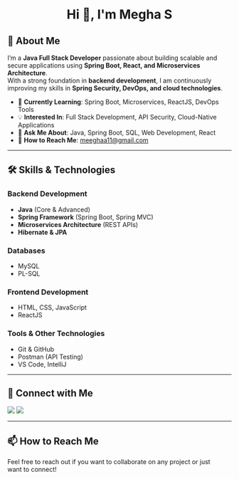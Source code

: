 <h1 align="center">Hi 👋, I'm Megha S</h1>



## 🚀 About Me  

I’m a **Java Full Stack Developer** passionate about building scalable and secure applications using **Spring Boot, React, and Microservices Architecture**.  
With a strong foundation in **backend development**, I am continuously improving my skills in **Spring Security, DevOps, and cloud technologies**.  

- 🎯 **Currently Learning**: Spring Boot, Microservices, ReactJS, DevOps Tools  
- 💡 **Interested In**: Full Stack Development, API Security, Cloud-Native Applications  
- 💬 **Ask Me About**: Java, Spring Boot, SQL, Web Development, React  
- 📩 **How to Reach Me**: meeghaa11@gmail.com  

---

## 🛠️ Skills & Technologies  

### Backend Development  
- **Java** (Core & Advanced)  
- **Spring Framework** (Spring Boot, Spring MVC)  
- **Microservices Architecture** (REST APIs)  
- **Hibernate & JPA**  

### Databases  
- MySQL  
- PL-SQL

### Frontend Development  
- HTML, CSS, JavaScript  
- ReactJS   


### Tools & Other Technologies  
- Git & GitHub  
- Postman (API Testing)  
- VS Code, IntelliJ  

---

## 🔗 Connect with Me  

<a href="https://www.linkedin.com/in/megha-s-a61019229/"><img src="https://img.shields.io/badge/-LinkedIn-blue?logo=linkedin&logoColor=white" /></a>
<a href="https://www.instagram.com/meeghaa_11"><img src="https://img.shields.io/badge/-Instagram-E4405F?logo=instagram&logoColor=white" /></a>


---  


## 📫 How to Reach Me
Feel free to reach out if you want to collaborate on any project or just want to connect!
